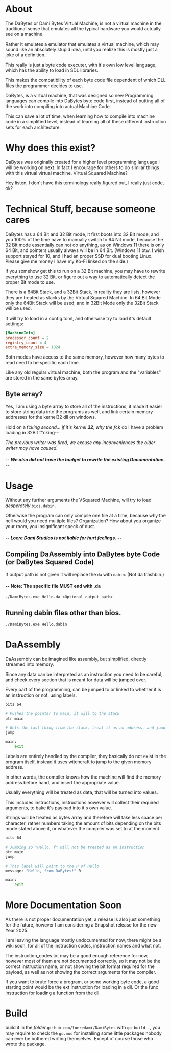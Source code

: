 # About
The DaBytes or Dami Bytes Virtual Machine, is not a virtual machine in the traditional sense that emulates all the typical hardware you would actually see on a machine.

Rather it emulates a emulator that emulates a virtual machine, which may sound like an absolutely stupid idea, until you realize this is mostly just a joke of a definition.

This really is just a byte code executer, with it's own low level language, which has the ability to load in SDL libraries.

This makes the compatibility of each byte code file dependent of which DLL files the programmer decides to use.

DaBytes, is a virtual machine, that was designed so new Programming languages can compile into DaBytes byte code first, instead of putting all of the work into compiling into actual Machine Code. 

This can save a lot of time, when learning how to compile into machine code in a simplified level, instead of learning all of these different instruction sets for each architecture.

# Why does this exist?
DaBytes was originally created for a higher level programming language I will be working on next. In fact I encourage for others to do similar things with this virtual virtual machine. Virtual Squared Machine?

Hey listen, I don't have this terminology really figured out, I really just code, ok?

# Technical Stuff, because someone cares
DaBytes has a 64 Bit and 32 Bit mode, it first boots into 32 Bit mode, and you 100% of the time have to manually switch to 64 Nit mode, because the 32 Bit mode essentially can not do anything, as on Windows 11 there is only 64 Bit, and pointers usually always will be in 64 Bit. (Windows 11 btw. I wish support stayed for 10, and I had an proper SSD for dual booting Linux. Please give me money I have my Ko-Fi linked on the side.)

If you somehow get this to run on a 32 Bit machine, you may have to rewrite everything to use 32 Bit, or figure out a way to automatically detect the proper Bit mode to use.

There is a 64Bit Stack, and a 32Bit Stack, in reality they are lists, however they are treated as stacks by the Virtual Squared Machine. In 64 Bit Mode only the 64Bit Stack will be used, and in 32Bit Mode only the 32Bit Stack will be used.

It will try to load in a config.toml, and otherwise try to load it's default settings:
```toml
[MachineInfo]
processor_count = 2
registry_count = 4
extra_memory_size = 1024
```

Both modes have access to the same memory, however how many bytes to read need to be specific each time.

Like any old regular virtual machine, both the program and the "variables" are stored in the same bytes array.

## Byte array?
Yes, I am using a byte array to store all of the instructions, it made it easier to store string data into the programs as well, and link certain memory addresses for the kernel32 dll on windows.

Hold on a f*cking second... if it's kernel **32**, why the f*ck do I have a problem loading in 32Bit f*cking--

*The previous writer was fired, we excuse any inconveniences the older writer may have caused.*
##### -- *We also did not have the budget to rewrite the existing Documentation.* --

# Usage
Without any further arguments the VSquared Machine, will try to load *desperately* `bios.dabin`.

Otherwise the program can only compile one file at a time, because why the hell would you need multiple files? Organization? How about you organize your room, you insignificant speck of dust.

#### -- *Loere Dami Studios is not liable for hurt feelings.* -- 

## Compiling DaAssembly into DaBytes byte Code (or DaBytes Squared Code)
If output path is not given it will replace the `da` with `dabin`. (Not da trashbin.)

#### -- Note: The specific file MUST end with .da 

`./DamiBytes.exe Hello.da <Optional output path>`

## Running dabin files other than bios.

`./DamiBytes.exe Hello.dabin`

# DaAssembly
DaAssembly can be imagined like assembly, but simplified, directly streamed into memory.

Since any data can be interpreted as an instruction you need to be careful, and check every section that is meant for data will be jumped over.

Every part of the programming, can be jumped to or linked to whether it is an instruction or not, using labels.

```sh
bits 64

# Pushes the pointer to main, it will to the stack
ptr main

# Gets the last thing from the stack, treat it as an address, and jump to it, it will automatically be popped
jump

main:
    exit
```

Labels are entirely handled by the compiler, they basically do not exist in the program itself, instead it uses witchcraft to jump to the given memory address.

In other words, the compiler knows how the machine will find the memory address before hand, and insert the appropriate value.

Usually everything will be treated as data, that will be turned into values.

This includes instructions, instructions however will collect their required arguments, to bake it's payload into it's own value.

Strings will be treated as bytes array and therefore will take less space per character, rather numbers taking the amount of bits depending on the bits mode stated above it, or whatever the compiler was set to at the moment.

```sh
bits 64

# Jumping so "Hello, f" will not be treated as an instruction
ptr main
jump

# This label will point to the H of Hello
message: "Hello, from DaBytes!" 0

main:
    exit
```

# More Documentation Soon
As there is not proper documentation yet, a release is also just something for the future, however I am considering a Snapshot release for the new Year 2025.

I am leaving the language mostly undocumented for now, there might be a wiki soon, for all of the instruction codes, instruction names and what not.

The instruction_codes.txt may be a good enough reference for now, however most of them are not documented correctly, so it may not be the correct instruction name, or not showing the bit format required for the payload, as well as not showing the correct arguments for the compiler.

If you want to brute force a program, or some working byte code, a good starting point would be the ext instruction for loading in a dll. Or the func instruction for loading a function from the dll.

# Build
build it in the *folder* `github.com/loeredami/DamiBytes` with `go build .`, you may require to check the `go.mod` for installing some little packages nobody can ever be bothered writing themselves. Except of course those who wrote the package.

